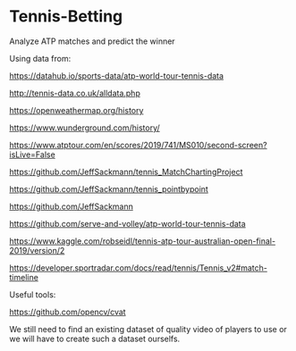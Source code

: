 # Tennis-Betting
Analyze ATP matches and predict the winner

Using data from:

https://datahub.io/sports-data/atp-world-tour-tennis-data

http://tennis-data.co.uk/alldata.php

https://openweathermap.org/history

https://www.wunderground.com/history/

https://www.atptour.com/en/scores/2019/741/MS010/second-screen?isLive=False

https://github.com/JeffSackmann/tennis_MatchChartingProject

https://github.com/JeffSackmann/tennis_pointbypoint

https://github.com/JeffSackmann

https://github.com/serve-and-volley/atp-world-tour-tennis-data

https://www.kaggle.com/robseidl/tennis-atp-tour-australian-open-final-2019/version/2

https://developer.sportradar.com/docs/read/tennis/Tennis_v2#match-timeline


Useful tools:

https://github.com/opencv/cvat

We still need to find an existing dataset of quality video of players to use or we will have to create such a dataset ourselfs. 
